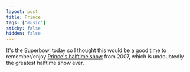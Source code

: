 ```yaml
---
layout: post
title: Prince
tags: ["music"]
sticky: false
hidden: false
---
```


It's the Superbowl today so I thought this would be a good time to remember/enjoy [Prince's halftime show](https://www.youtube.com/watch?v=7NN3gsSf-Ys) from 2007, which is undoubtedly the greatest halftime show ever.